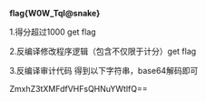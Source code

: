 **flag{W0W_Tql@snake}**

1.得分超过1000 get flag

2.反编译修改程序逻辑（包含不仅限于计分）get flag

3.反编译审计代码 得到以下字符串，base64解码即可

ZmxhZ3tXMFdfVHFsQHNuYWtlfQ==